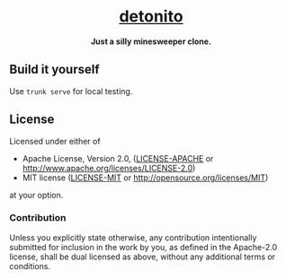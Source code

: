 <div align="center">
  <h1><a href="https://sugoijan.github.io/detonito/"<code>detonito</code></a></h1>
  <strong>Just a silly minesweeper clone.</strong>
</div>

## Build it yourself

Use `trunk serve` for local testing.


## License

Licensed under either of

* Apache License, Version 2.0, ([LICENSE-APACHE](LICENSE-APACHE) or http://www.apache.org/licenses/LICENSE-2.0)
* MIT license ([LICENSE-MIT](LICENSE-MIT) or http://opensource.org/licenses/MIT)

at your option.

### Contribution

Unless you explicitly state otherwise, any contribution intentionally
submitted for inclusion in the work by you, as defined in the Apache-2.0
license, shall be dual licensed as above, without any additional terms or
conditions.
